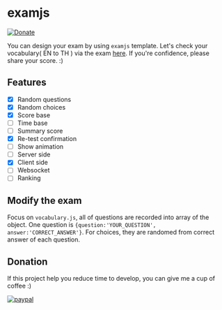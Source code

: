 # examjs
[![Donate](https://img.shields.io/badge/Donate-PayPal-green.svg)](https://www.paypal.com/cgi-bin/webscr?cmd=_s-xclick&hosted_button_id=A8YE92K9QM7NA)

You can design your exam by using `examjs` template. Let's check your vocabulary( EN to TH ) via the exam [here](https://patharanordev.github.io/examjs/). If you're confidence, please share your score. :)

## Features

- [x] Random questions
- [x] Random choices
- [x] Score base
- [ ] Time base
- [ ] Summary score
- [x] Re-test confirmation
- [ ] Show animation
- [ ] Server side
- [x] Client side
- [ ] Websocket
- [ ] Ranking

## Modify the exam

Focus on `vocabulary.js`, all of questions are recorded into array of the object. One question is `{question:'YOUR_QUESTION', answer:'CORRECT_ANSWER'}`. For choices, they are randomed from correct answer of each question.

## Donation
If this project help you reduce time to develop, you can give me a cup of coffee :) 

[![paypal](https://www.paypalobjects.com/en_US/i/btn/btn_donateCC_LG.gif)](https://www.paypal.com/cgi-bin/webscr?cmd=_s-xclick&hosted_button_id=A8YE92K9QM7NA)
